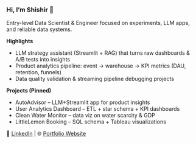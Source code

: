 ### Hi, I’m Shishir 👋
Entry-level Data Scientist & Engineer focused on experiments, LLM apps, and reliable data systems.

**Highlights**
- LLM strategy assistant (Streamlit + RAG) that turns raw dashboards & A/B tests into insights
- Product analytics pipeline: event → warehouse → KPI metrics (DAU, retention, funnels)
- Data quality validation & streaming pipeline debugging projects

**Projects (Pinned)**
- AutoAdvisor – LLM+Streamlit app for product insights
- User Analytics Dashboard – ETL + star schema + KPI dashboards
- Clean Water Monitor – data viz on water scarcity & GDP
- LittleLemon Booking – SQL schema + Tableau visualizations

🔗 [LinkedIn](www.linkedin.com/in/shishir-nanga) | 🌐 [Portfolio Website](your-website-link)
